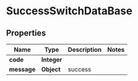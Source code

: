 # SuccessSwitchDataBase

## Properties
Name | Type | Description | Notes
------------ | ------------- | ------------- | -------------
**code** | **Integer** |  | 
**message** | **Object** | success | 
